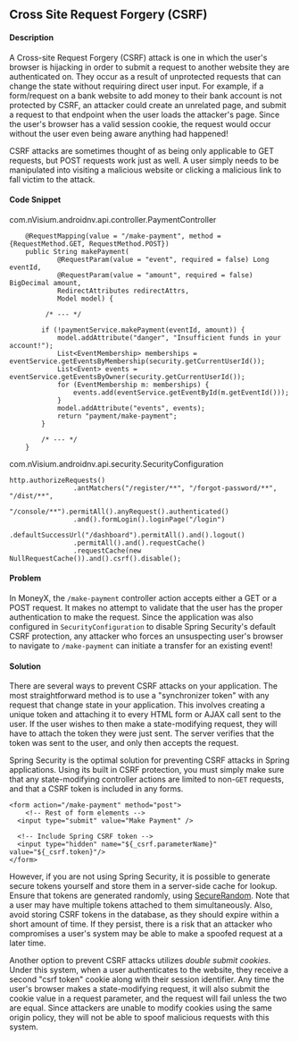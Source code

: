 ## Cross Site Request Forgery (CSRF)

#### Description

A Cross-site Request Forgery (CSRF) attack is one in which the user's browser is hijacking in order to submit a request to another website they are authenticated on. They occur as a result of unprotected requests that can change the state without requiring direct user input. For example, if a form/request on a bank website to add money to their bank account is not protected by CSRF, an attacker could create an unrelated page, and submit a request to that endpoint when the user loads the attacker's page. Since the user's browser has a valid session cookie, the request would occur without the user even being aware anything had happened!

CSRF attacks are sometimes thought of as being only applicable to GET requests, but POST requests work just as well. A user simply needs to be manipulated into visiting a malicious website or clicking a malicious link to fall victim to the attack.

#### Code Snippet

com.nVisium.androidnv.api.controller.PaymentController

```
	@RequestMapping(value = "/make-payment", method = {RequestMethod.GET, RequestMethod.POST})
	public String makePayment(
			@RequestParam(value = "event", required = false) Long eventId,
			@RequestParam(value = "amount", required = false) BigDecimal amount,
			RedirectAttributes redirectAttrs,
			Model model) {
				
		 /* --- */
				
		if (!paymentService.makePayment(eventId, amount)) {
			model.addAttribute("danger", "Insufficient funds in your account!");
			List<EventMembership> memberships = eventService.getEventsByMembership(security.getCurrentUserId());
			List<Event> events = eventService.getEventsByOwner(security.getCurrentUserId());
			for (EventMembership m: memberships) {
				events.add(eventService.getEventById(m.getEventId()));
			}
			model.addAttribute("events", events);
			return "payment/make-payment";
		}
		
		/* --- */
	}

```
com.nVisium.androidnv.api.security.SecurityConfiguration

```
http.authorizeRequests()
				.antMatchers("/register/**", "/forgot-password/**", "/dist/**",
						"/console/**").permitAll().anyRequest().authenticated()
				.and().formLogin().loginPage("/login")
				.defaultSuccessUrl("/dashboard").permitAll().and().logout()
				.permitAll().and().requestCache()
				.requestCache(new NullRequestCache()).and().csrf().disable();
```

#### Problem

In MoneyX, the ```/make-payment``` controller action accepts either a GET or a POST request. It makes no attempt to validate that the user has the proper authentication to make the request. Since the application was also configured in ```SecurityConfiguration``` to disable Spring Security's default CSRF protection, any attacker who forces an unsuspecting user's browser to navigate to ```/make-payment``` can initiate a transfer for an existing event!

#### Solution

There are several ways to prevent CSRF attacks on your application. The most straightforward method is to use a "synchronizer token" with any request that change state in your application. This involves creating a unique token and attaching it to every HTML form or AJAX call sent to the user. If the user wishes to then make a state-modifying request, they will have to attach the token they were just sent. The server verifies that the token was sent to the user, and only then accepts the request.

Spring Security is the optimal solution for preventing CSRF attacks in Spring applications. Using its built in CSRF protection, you must simply make sure that any state-modifying controller actions are limited to non-```GET``` requests, and that a CSRF token is included in any forms.

```
<form action="/make-payment" method="post">
	<!-- Rest of form elements -->
  <input type="submit" value="Make Payment" />
  
  <!-- Include Spring CSRF token -->
  <input type="hidden" name="${_csrf.parameterName}" value="${_csrf.token}"/>
</form>
```

However, if you are not using Spring Security, it is possible to generate secure tokens yourself and store them in a server-side cache for lookup. Ensure that tokens are generated randomly, using [SecureRandom](https://docs.oracle.com/javase/8/docs/api/java/security/SecureRandom.html). Note that a user may have multiple tokens attached to them simultaneously. Also, avoid storing CSRF tokens in the database, as they should expire within a short amount of time. If they persist, there is a risk that an attacker who compromises a user's system may be able to make a spoofed request at a later time.

Another option to prevent CSRF attacks utilizes *double submit cookies*. Under this system, when a user authenticates to the website, they receive a second "csrf token" cookie along with their session identifier. Any time the user's browser makes a state-modifying request, it will also submit the cookie value in a request parameter, and the request will fail unless the two are equal. Since attackers are unable to modify cookies using the same origin policy, they will not be able to spoof malicious requests with this system.